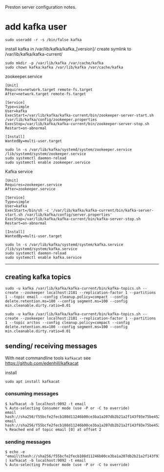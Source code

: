 Preston server configuration notes.



# add kafka user
```
sudo useradd -r -s /bin/false kafka
```

install kafka in /var/lib/kafka/kafka_[version]/
create symlink to /var/lib/kafka/kafka-current/



```
sudo mkdir -p /var/lib/kafka /var/cache/kafka
sudo chown kafka:kafka /var/lib/kafka /var/cache/kafka
```


zookeeper.service
```
[Unit]
Requires=network.target remote-fs.target
After=network.target remote-fs.target

[Service]
Type=simple
User=kafka
ExecStart=/var/lib/kafka/kafka-current/bin/zookeeper-server-start.sh /var/lib/kafka/config/zookeeper.properties
ExecStop=/var/lib/kafka/kafka-current/bin/zookeeper-server-stop.sh
Restart=on-abnormal

[Install]
WantedBy=multi-user.target
```


```
sudo ln -s /var/lib/kafka/systemd/system/zookeeper.service /lib/systemd/system/zookeeper.service
sudo systemctl daemon-reload
sudo systemctl enable zookeeper.service
```

Kafka service
```
[Unit]
Requires=zookeeper.service
After=zookeeper.service

[Service]
Type=simple
User=kafka
ExecStart=/bin/sh -c '/var/lib/kafka/kafka-current/bin/kafka-server-start.sh /var/lib/kafka/config/server.properties'
ExecStop=/var/lib/kafka/kafka-current/bin/kafka-server-stop.sh
Restart=on-abnormal

[Install]
WantedBy=multi-user.target
```

```
sudo ln -s /var/lib/kafka/systemd/system/kafka.service /lib/systemd/system/kafka.service
sudo systemctl daemon-reload
sudo systemctl enable kafka.service
```

----
## creating kafka topics
```
sudo -u kafka /var/lib/kafka/kafka-current/bin/kafka-topics.sh --create --zookeeper localhost:2181 --replication-factor 1 --partitions 1 --topic email --config cleanup.policy=compact --config delete.retention.ms=100 --config segment.ms=100 --config min.cleanable.dirty.ratio=0.01

sudo -u kafka /var/lib/kafka/kafka-current/bin/kafka-topics.sh --create --zookeeper localhost:2181 --replication-factor 1 --partitions 1 --topic arctos --config cleanup.policy=compact --config delete.retention.ms=100 --config segment.ms=100 --config min.cleanable.dirty.ratio=0.01
```
## sending/ receiving messages

With neat commandline tools ```kafkacat```
see https://github.com/edenhill/kafkacat

install
```
sudo apt install kafkacat
```

### consuming messages
```
$ kafkacat -b localhost:9092 -t email
% Auto-selecting Consumer mode (use -P or -C to override)
email	hash://sha256/f55bcfe2fecb108d11246b00ce3ba1a207db2b21a2f143f93e75be45299a66c1
email	hash://sha256/f55bcfe2fecb108d11246b00ce3ba1a207db2b21a2f143f93e75be45299a66c1
% Reached end of topic email [0] at offset 2
```

### sending messages
```
$ echo -e "email\thash://sha256/f55bcfe2fecb108d11246b00ce3ba1a207db2b21a2f143f93e75be45299a66c1" | kafkacat -b localhost:9092 -t email
% Auto-selecting Producer mode (use -P or -C to override)
```
